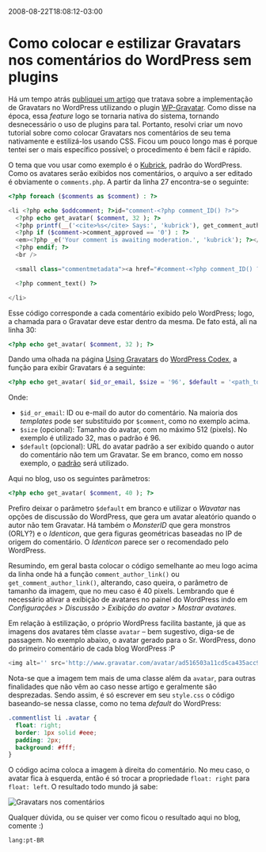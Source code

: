 2008-08-22T18:08:12-03:00
# Como colocar e estilizar Gravatars nos comentários do WordPress sem plugins

Há um tempo atrás [publiquei um artigo](/implantando-gravatar-no-wordpress) que tratava sobre a implementação de Gravatars no WordPress utilizando o plugin [WP-Gravatar](http://wordpress.org/extend/plugins/wp-gravatar/). Como disse na época, essa _feature_ logo se tornaria nativa do sistema, tornando desnecessário o uso de plugins para tal. Portanto, resolvi criar um novo tutorial sobre como colocar Gravatars nos comentários de seu tema nativamente e estilizá-los usando CSS. Ficou um pouco longo mas é porque tentei ser o mais específico possível; o procedimento é bem fácil e rápido.

O tema que vou usar como exemplo é o [Kubrick](http://binarybonsai.com/kubrick/), padrão do WordPress. Como os avatares serão exibidos nos comentários, o arquivo a ser editado é obviamente o `comments.php`. A partir da linha 27 encontra-se o seguinte:

```php
<?php foreach ($comments as $comment) : ?>

<li <?php echo $oddcomment; ?>id="comment-<?php comment_ID() ?>">
  <?php echo get_avatar( $comment, 32 ); ?>
  <?php printf(__('<cite>%s</cite> Says:', 'kubrick'), get_comment_author_link()); ?>
  <?php if ($comment->comment_approved == '0') : ?>
  <em><?php _e('Your comment is awaiting moderation.', 'kubrick'); ?></em>
  <?php endif; ?>
  <br />

  <small class="commentmetadata"><a href="#comment-<?php comment_ID() ?>" title=""><?php printf(__('%1$s at %2$s', 'kubrick'), get_comment_date(__('F jS, Y', 'kubrick')), get_comment_time()); ?></a> <?php edit_comment_link(__('edit', 'kubrick'),'&nbsp;&nbsp;',''); ?></small>

  <?php comment_text() ?>

</li>
```

Esse código corresponde a cada comentário exibido pelo WordPress; logo, a chamada para o Gravatar deve estar dentro da mesma. De fato está, ali na linha 30:

```php
<?php echo get_avatar( $comment, 32 ); ?>
```

Dando uma olhada na página [Using Gravatars](http://codex.wordpress.org/Using_Gravatars#Theme_Support_for_WordPress_2.5) do [WordPress Codex](http://codex.wordpress.org/), a função para exibir Gravatars é a seguinte:

```php
<?php echo get_avatar( $id_or_email, $size = '96', $default = '<path_to_url>' ); ?>
```

Onde:

- `$id_or_email`: ID ou e-mail do autor do comentário. Na maioria dos _templates_ pode ser substituido por `$comment`, como no exemplo acima.
- `$size` (opcional): Tamanho do avatar, com no máximo 512 (pixels). No exemplo é utilizado 32, mas o padrão é 96.
- `$default` (opcional): URL do avatar padrão a ser exibido quando o autor do comentário não tem um Gravatar. Se em branco, como em nosso exemplo, o [padrão](http://www.gravatar.com/avatar/ad516503a11cd5ca435acc9bb6523536) será utilizado.

Aqui no blog, uso os seguintes parâmetros:

```php
<?php echo get_avatar( $comment, 40 ); ?>
```

Prefiro deixar o parâmetro `$default` em branco e utilizar o _Wavatar_ nas opções de discussão do WordPress, que gera um avatar aleatório quando o autor não tem Gravatar. Há também o _MonsterID_ que gera monstros (ORLY?) e o _Identicon_, que gera figuras geométricas baseadas no IP de origem do comentário. O _Identicon_ parece ser o recomendado pelo WordPress.

Resumindo, em geral basta colocar o código semelhante ao meu logo acima da linha onde há a função `comment_author_link()` ou `get_comment_author_link()`, alterando, caso queira, o parâmetro de tamanho da imagem, que no meu caso é 40 pixels. Lembrando que é necessário ativar a exibição de avatares no painel do WordPress indo em _Configurações > Discussão > Exibição do avatar > Mostrar avatares_.

Em relação à estilização, o próprio WordPress facilita bastante, já que as imagens dos avatares têm classe `avatar` – bem sugestivo, diga-se de passagem. No exemplo abaixo, o avatar gerado para o Sr. WordPress, dono do primeiro comentário de cada blog WordPress :P

```php
<img alt='' src='http://www.gravatar.com/avatar/ad516503a11cd5ca435acc9bb6523536?s=32' class='avatar avatar-32 avatar-default' height='32' width='32' />
```

Nota-se que a imagem tem mais de uma classe além da `avatar`, para outras finalidades que não vêm ao caso nesse artigo e geralmente são desprezadas. Sendo assim, é só escrever em seu `style.css` o código baseando-se nessa classe, como no tema _default_ do WordPress:

```css
.commentlist li .avatar {
  float: right;
  border: 1px solid #eee;
  padding: 2px;
  background: #fff;
}
```

O código acima coloca a imagem à direita do comentário. No meu caso, o avatar fica à esquerda, então é só trocar a propriedade `float: right` para `float: left`. O resultado todo mundo já sabe:

![Gravatars nos comentários](/img/comentarios-gravatar.png)

Qualquer dúvida, ou se quiser ver como ficou o resultado aqui no blog, comente :)

`lang:pt-BR`
